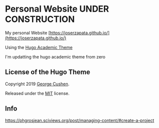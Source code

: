 # Personal Website UNDER CONSTRUCTION

My personal Website [https://joserzapata.github.io/](https://joserzapata.github.io/)

Using the [Hugo Academic Theme](https://themes.gohugo.io/theme/academic/)

I'm updatting the hugo academic theme from zero


## License of the Hugo Theme

Copyright 2019 [George Cushen](https://georgecushen.com).

Released under the [MIT](https://github.com/sourcethemes/academic-kickstart/blob/master/LICENSE.md) license.

## Info

https://phgrosjean.sciviews.org/post/managing-content/#create-a-project
